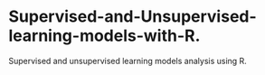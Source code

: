 # Supervised-and-Unsupervised-learning-models-with-R.
Supervised and unsupervised learning models analysis using R.
